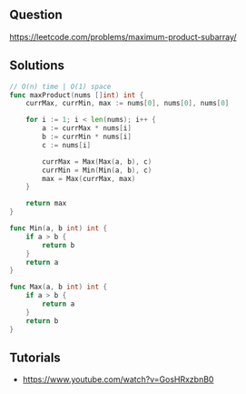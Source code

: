 ## Question

https://leetcode.com/problems/maximum-product-subarray/

## Solutions

```go
// O(n) time | O(1) space
func maxProduct(nums []int) int {
	currMax, currMin, max := nums[0], nums[0], nums[0]

	for i := 1; i < len(nums); i++ {
		a := currMax * nums[i]
		b := currMin * nums[i]
		c := nums[i]

		currMax = Max(Max(a, b), c)
		currMin = Min(Min(a, b), c)
		max = Max(currMax, max)
	}

	return max
}

func Min(a, b int) int {
	if a > b {
		return b
	}
	return a
}

func Max(a, b int) int {
	if a > b {
		return a
	}
	return b
}
```

## Tutorials

- https://www.youtube.com/watch?v=GosHRxzbnB0

